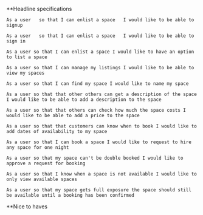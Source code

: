 **Headline specifications

``
As a user  
so that I can enlist a space  
I would like to be able to signup  
``

``
As a user  
so that I can enlist a space  
I would like to be able to sign in  
``

``
As a user
so that I can enlist a space
I would like to have an option to list a space
``

``
As a user
so that I can manage my listings
I would like to be able to view my spaces
``

``
As a user
so that I can find my space
I would like to name my space
``

``
As a user
so that that other others can get a description of the space
I would like to be able to add a description to the space
``

``
As a user
so that that others can check how much the space costs
I would like to be able to add a price to the space
``

``
As a user
so that that customers can know when to book
I would like to add dates of availability to my space
``

``
As a user
so that I can book a space
I would like to request to hire any space for one night
``

``
As a user
so that my space can't be double booked
I would like to approve a request for booking
``

``
As a user
so that I know when a space is not available
I would like to only view available spaces
``

``
As a user
so that my space gets full exposure
the space should still be available until a booking has been confirmed
``

**Nice to haves
